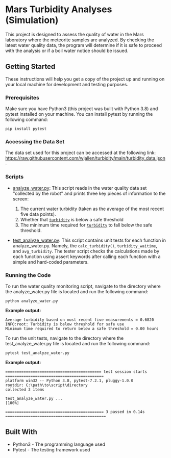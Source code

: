 # Mars Turbidity Analyses (Simulation)

This project is designed to assess the quality of water in the Mars laboratory where the meteorite samples are analyzed. By checking the latest water quality data, the program will determine if it is safe to proceed with the analysis or if a boil water notice should be issued.

## Getting Started
These instructions will help you get a copy of the project up and running on your local machine for development and testing purposes.

### Prerequisites
Make sure you have Python3 (this project was built with Python 3.8) and pytest installed on your machine. You can install pytest by running the following command:

```
pip install pytest
```

### Accessing the Data Set

The data set used for this project can be accessed at the following link: https://raw.githubusercontent.com/wjallen/turbidity/main/turbidity_data.json.

### Scripts

  - [analyze_water.py](./analyze_water.py): This script reads in the water quality data set "collected by the robot" and prints three key pieces of information to the screen:
          
      1. The current water turbidity (taken as the average of the most recent five data points).
      2. Whether that [`turbidity`](## "Turbidity is the measure of relative clarity of a liquid") is below a safe threshold
      3. The minimum time required for [`turbidity`](## "Turbidity is the measure of relative clarity of a liquid") to fall below the safe threshold.

  - [test_analyze_water.py](./test_analyze_water.py): This script contains unit tests for each function in analyze_water.py. Namely, the `calc_turbidity()`, `turbidity_waitime`, and `avg_turbidity`. The tester script checks the calculations made by each function using assert keywords after calling each function with a simple and hard-coded parameters.

### Running the Code
To run the water quality monitoring script, navigate to the directory where the analyze_water.py file is located and run the following command:

```
python analyze_water.py
```
 **Example output:**

```
Average turbidity based on most recent five measurements = 0.6820
INFO:root: Turbidity is below threshold for safe use
Minimum time required to return below a safe threshold = 0.00 hours
```

To run the unit tests, navigate to the directory where the test_analyze_water.py file is located and run the following command:

```
pytest test_analyze_water.py
```

**Example output:**
```
========================================== test session starts ===========================================
platform win32 -- Python 3.8, pytest-7.2.1, pluggy-1.0.0
rootdir: C:\path\to\script\directory
collected 3 items

test_analyze_water.py ...                                                                           [100%] 

=========================================== 3 passed in 0.14s ============================================
```

## Built With
  - Python3 - The programming language used
  - Pytest - The testing framework used

